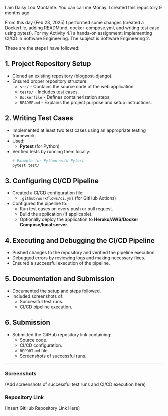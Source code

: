 I am Daisy Lou Montante. You can call me Monay.
I created this repository 9 months ago.

From this day (Feb 23, 2025) I performed some changes (created a Dockerfile, 
adding READM.md, docker-compose.yml, and writing test case using pytest). 
For my Activity 4.1 a hands-on assignment: Implementing CI/CD in Software Engineering.
The subject is Software Engineering 2.

These are the steps I have followed:

## 1. Project Repository Setup

- Cloned an existing repository (blogpost-django).
- Ensured proper repository structure:
  - `src/` - Contains the source code of the web application.
  - `tests/` - Includes test cases.
  - `Dockerfile` - Defines containerization steps.
  - `README.md` - Explains the project purpose and setup instructions.

## 2. Writing Test Cases

- Implemented at least two test cases using an appropriate testing framework.
- Used:
  - **Pytest** (for Python)
- Verified tests by running them locally:
  ```sh
  # Example for Python with Pytest
  pytest test/
  ```

## 3. Configuring CI/CD Pipeline

- Created a CI/CD configuration file:
  - `.github/workflows/ci.yml` (for GitHub Actions)
- Configured the pipeline to:
  - Run test cases on every push or pull request.
  - Build the application (if applicable).
  - Optionally deploy the application to **Heroku/AWS/Docker Compose/local server**.

## 4. Executing and Debugging the CI/CD Pipeline

- Pushed changes to the repository and verified the pipeline execution.
- Debugged errors by reviewing logs and making necessary fixes.
- Ensured a successful execution of the pipeline.

## 5. Documentation and Submission

- Documented the setup and steps followed.
- Included screenshots of:
  - Successful test runs.
  - CI/CD pipeline execution.

## 6. Submission

- Submitted the GitHub repository link containing:
  - Source code.
  - CI/CD configuration.
  - `REPORT.md` file.
  - Screenshots of successful runs.

---

### Screenshots
(Add screenshots of successful test runs and CI/CD execution here)

### Repository Link
[Insert GitHub Repository Link Here]

